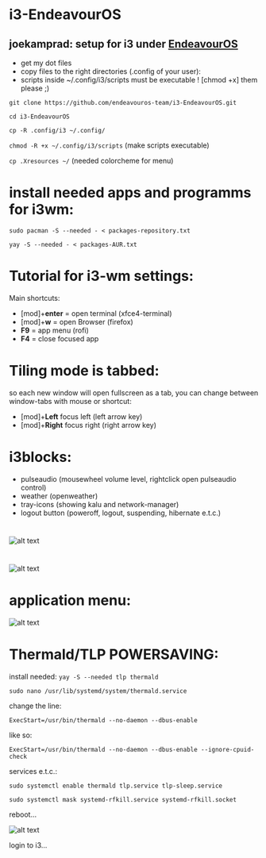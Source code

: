 # i3-EndeavourOS
## joekamprad: setup for i3 under [EndeavourOS](https://endeavouros.com)

* get my dot files
* copy files to the right directories (.config of your user):
* scripts inside ~/.config/i3/scripts must be executable ! [chmod +x] them please ;)

`git clone https://github.com/endeavouros-team/i3-EndeavourOS.git`

`cd i3-EndeavourOS`

`cp -R .config/i3 ~/.config/`

`chmod -R +x ~/.config/i3/scripts` (make scripts executable)

`cp .Xresources ~/` (needed colorcheme for menu)


# install needed apps and programms for i3wm:

`sudo pacman -S --needed - < packages-repository.txt`

`yay -S --needed - < packages-AUR.txt`

# Tutorial for i3-wm settings:

Main shortcuts:

* [mod]+**enter** = open terminal (xfce4-terminal)
* [mod]+**w** =  open Browser (firefox)
* **F9** =  app menu (rofi)
* **F4** =  close focused app

# Tiling mode is tabbed: 
so each new window will open fullscreen as a tab, you can change between window-tabs with mouse or shortcut:
* [mod]+**Left** focus left (left arrow key)
* [mod]+**Right** focus right (right arrow key)

# i3blocks:
* pulseaudio (mousewheel volume level, rightclick open pulseaudio control)
* weather (openweather)
* tray-icons (showing kalu and network-manager)
* logout button (poweroff, logout, suspending, hibernate e.t.c.)
#
![alt text](https://raw.githubusercontent.com/killajoe/i3-EndeavourOS/master/panel.png "i3blocks")
#
![alt text](https://raw.githubusercontent.com/killajoe/i3-EndeavourOS/master/logoutmenu.png "logout-menu")

# application menu:
![alt text](https://raw.githubusercontent.com/killajoe/i3-EndeavourOS/master/appmenu.png "application-menu")



# Thermald/TLP POWERSAVING:

install needed: `yay -S --needed tlp thermald`

`sudo nano /usr/lib/systemd/system/thermald.service`

change the line:

`ExecStart=/usr/bin/thermald --no-daemon --dbus-enable`

like so:

`ExecStart=/usr/bin/thermald --no-daemon --dbus-enable --ignore-cpuid-check`

services e.t.c.:

`sudo systemctl enable thermald tlp.service tlp-sleep.service`

`sudo systemctl mask systemd-rfkill.service systemd-rfkill.socket`

reboot... 

![alt text](https://raw.githubusercontent.com/killajoe/i3-EndeavourOS/master/2019-09-08-223630_1024x768_scrot.png "i3-running")

login to i3... 
